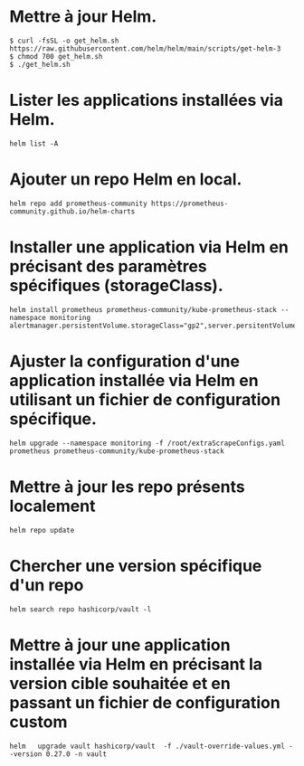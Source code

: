 # Mettre à jour Helm.
```
$ curl -fsSL -o get_helm.sh https://raw.githubusercontent.com/helm/helm/main/scripts/get-helm-3
$ chmod 700 get_helm.sh
$ ./get_helm.sh
```
# Lister les applications installées via Helm.
```
helm list -A
```
# Ajouter un repo Helm en local.
```
helm repo add prometheus-community https://prometheus-community.github.io/helm-charts
```
# Installer une application via Helm en précisant des paramètres spécifiques (storageClass).
```
helm install prometheus prometheus-community/kube-prometheus-stack --namespace monitoring alertmanager.persistentVolume.storageClass="gp2",server.persitentVolume.storageClass="gp2”
```
# Ajuster la configuration d'une application installée via Helm en utilisant un fichier de configuration spécifique.
```
helm upgrade --namespace monitoring -f /root/extraScrapeConfigs.yaml prometheus prometheus-community/kube-prometheus-stack
```
# Mettre à jour les repo présents localement 
```
helm repo update
```
# Chercher une version spécifique d'un repo
```
helm search repo hashicorp/vault -l
```
# Mettre à jour une application installée via Helm en précisant la version cible souhaitée et en passant un fichier de configuration custom
```
helm   upgrade vault hashicorp/vault  -f ./vault-override-values.yml --version 0.27.0 -n vault
```

